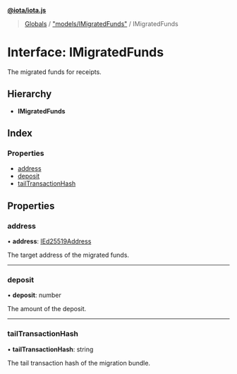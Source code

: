 **[@iota/iota.js](../README.md)**

> [Globals](../README.md) / ["models/IMigratedFunds"](../modules/_models_imigratedfunds_.md) / IMigratedFunds

# Interface: IMigratedFunds

The migrated funds for receipts.

## Hierarchy

* **IMigratedFunds**

## Index

### Properties

* [address](_models_imigratedfunds_.imigratedfunds.md#address)
* [deposit](_models_imigratedfunds_.imigratedfunds.md#deposit)
* [tailTransactionHash](_models_imigratedfunds_.imigratedfunds.md#tailtransactionhash)

## Properties

### address

•  **address**: [IEd25519Address](_models_ied25519address_.ied25519address.md)

The target address of the migrated funds.

___

### deposit

•  **deposit**: number

The amount of the deposit.

___

### tailTransactionHash

•  **tailTransactionHash**: string

The tail transaction hash of the migration bundle.

